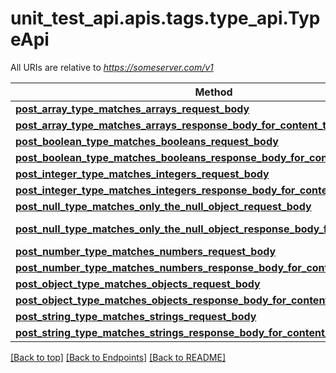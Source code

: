 <a name="top"></a>
# unit_test_api.apis.tags.type_api.TypeApi

All URIs are relative to *https://someserver.com/v1*

Method | HTTP request | Description
------------- | ------------- | -------------
[**post_array_type_matches_arrays_request_body**](type_api/post_array_type_matches_arrays_request_body.md) | **post** /requestBody/postArrayTypeMatchesArraysRequestBody | 
[**post_array_type_matches_arrays_response_body_for_content_types**](type_api/post_array_type_matches_arrays_response_body_for_content_types.md) | **post** /responseBody/postArrayTypeMatchesArraysResponseBodyForContentTypes | 
[**post_boolean_type_matches_booleans_request_body**](type_api/post_boolean_type_matches_booleans_request_body.md) | **post** /requestBody/postBooleanTypeMatchesBooleansRequestBody | 
[**post_boolean_type_matches_booleans_response_body_for_content_types**](type_api/post_boolean_type_matches_booleans_response_body_for_content_types.md) | **post** /responseBody/postBooleanTypeMatchesBooleansResponseBodyForContentTypes | 
[**post_integer_type_matches_integers_request_body**](type_api/post_integer_type_matches_integers_request_body.md) | **post** /requestBody/postIntegerTypeMatchesIntegersRequestBody | 
[**post_integer_type_matches_integers_response_body_for_content_types**](type_api/post_integer_type_matches_integers_response_body_for_content_types.md) | **post** /responseBody/postIntegerTypeMatchesIntegersResponseBodyForContentTypes | 
[**post_null_type_matches_only_the_null_object_request_body**](type_api/post_null_type_matches_only_the_null_object_request_body.md) | **post** /requestBody/postNullTypeMatchesOnlyTheNullObjectRequestBody | 
[**post_null_type_matches_only_the_null_object_response_body_for_content_types**](type_api/post_null_type_matches_only_the_null_object_response_body_for_content_types.md) | **post** /responseBody/postNullTypeMatchesOnlyTheNullObjectResponseBodyForContentTypes | 
[**post_number_type_matches_numbers_request_body**](type_api/post_number_type_matches_numbers_request_body.md) | **post** /requestBody/postNumberTypeMatchesNumbersRequestBody | 
[**post_number_type_matches_numbers_response_body_for_content_types**](type_api/post_number_type_matches_numbers_response_body_for_content_types.md) | **post** /responseBody/postNumberTypeMatchesNumbersResponseBodyForContentTypes | 
[**post_object_type_matches_objects_request_body**](type_api/post_object_type_matches_objects_request_body.md) | **post** /requestBody/postObjectTypeMatchesObjectsRequestBody | 
[**post_object_type_matches_objects_response_body_for_content_types**](type_api/post_object_type_matches_objects_response_body_for_content_types.md) | **post** /responseBody/postObjectTypeMatchesObjectsResponseBodyForContentTypes | 
[**post_string_type_matches_strings_request_body**](type_api/post_string_type_matches_strings_request_body.md) | **post** /requestBody/postStringTypeMatchesStringsRequestBody | 
[**post_string_type_matches_strings_response_body_for_content_types**](type_api/post_string_type_matches_strings_response_body_for_content_types.md) | **post** /responseBody/postStringTypeMatchesStringsResponseBodyForContentTypes | 

[[Back to top]](#top) [[Back to Endpoints]](../../../README.md#Endpoints) [[Back to README]](../../../README.md)
